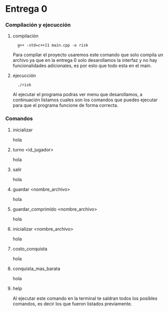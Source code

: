 # Entrega 0

### Compilación y ejecucción
   
1. compilación

         g++ -std=c++11 main.cpp -o risk

   Para compilar el proyecto usaremos este comando que solo compila un archivo ya que en la entrega 0 solo desarollamos la interfaz y no hay funcionalidades adicionales, es por esto que todo esta en el main.
   
3. ejecucción

         ./risk

   Al ejecutar el programa podras ver menu que desarollamos, a continuación listamos cuales son los comandos que puedes ejecutar para que el programa funcione de forma correcta.

### Comandos

1. inicializar

   hola
   
2. turno <id_jugador>

   hola

3. salir

   hola

4. guardar <nombre_archivo>

   hola

5. guardar_comprimido <nombre_archivo>

   hola

6. inicializar <nombre_archivo>

   hola

7. costo_conquista <territorio>

   hola

8. conquista_mas_barata

   hola

9. help
   
   Al ejecutar este comando en la terminal te saldran todos los posibles comandos, es decir los que fueron listados previamente.
